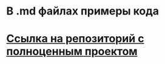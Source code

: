 # В .md файлах примеры кода
# [Ссылка на репозиторий с полноценным проектом](https://github.com/XoxxxoL/bot-test)